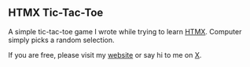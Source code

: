 ## HTMX Tic-Tac-Toe

A simple tic-tac-toe game I wrote while trying to learn [HTMX](https://htmx.org). 
Computer simply picks a random selection.

If you are free, please visit my [website](https://oladipo.com.ng) or say hi to me on [X](https://x.com/streetlife).